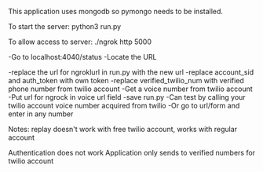 This application uses mongodb so pymongo needs to be installed.

To start the server:
python3 run.py 

To allow access to server:
./ngrok http 5000

-Go to localhost:4040/status
-Locate the URL

-replace the url for ngroklurl in run.py with the new url
-replace account_sid and auth_token with own token
-replace verified_twilio_num with verified phone number from twilio account
-Get a voice number from twilio account
-Put url for ngrock in voice url field
-save run.py
-Can test by calling your twilio account voice number acquired from twilio
-Or go to url/form and enter in any number

Notes: replay doesn't work with free twilio account, works with regular account

Authentication does not work
Application only sends to verified numbers for twilio account




